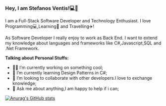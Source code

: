 ### Hey, I am Stefanos Ventis!💻🙏
I am a Full-Stack Software Developer and Technology Enthusiast. I love Programming💻,Learning📙 and Travelling✈️!

As Software Developer I really enjoy to work as Back End. I want to extend my knowledge about languages and frameworks like C#,Javascript,SQL and .Net Framework.


**Talking about Personal Stuffs:**

- 👨‍💻 I’m currently working on something cool;
- 🌱 I’m currently learning Design Patterns in C#;
- 👯 I’m looking to collaborate with other developers.I love to exchange knowledge;
- 💬 Ask me about anything,I am happy to help if i can;


[![Anurag's GitHub stats](https://github-readme-stats.vercel.app/api?username=Ste/Ventis)](https://github.com/anuraghazra/github-readme-stats)


